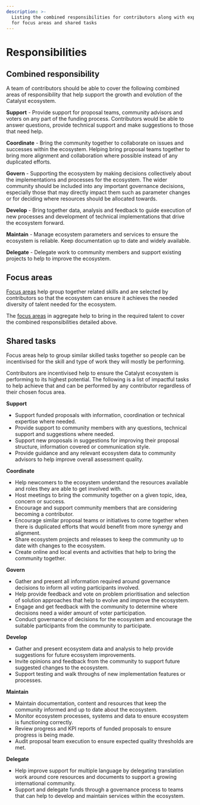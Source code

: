 ```yaml
---
description: >-
  Listing the combined responsibilities for contributors along with explanations
  for focus areas and shared tasks
---
```


# Responsibilities

## Combined responsibility

A team of contributors should be able to cover the following combined areas of responsibility that help support the growth and evolution of the Catalyst ecosystem.



**Support** - Provide support for proposal teams, community advisors and voters on any part of the funding process. Contributors would be able to answer questions, provide technical support and make suggestions to those that need help.

**Coordinate** - Bring the community together to collaborate on issues and successes within the ecosystem. Helping bring proposal teams together to bring more alignment and collaboration where possible instead of any duplicated efforts.

**Govern** - Supporting the ecosystem by making decisions collectively about the implementations and processes for the ecosystem. The wider community should be included into any important governance decisions, especially those that may directly impact them such as parameter changes or for deciding where resources should be allocated towards.

**Develop** - Bring together data, analysis and feedback to guide execution of new processes and development of technical implementations that drive the ecosystem forward.

**Maintain** - Manage ecosystem parameters and services to ensure the ecosystem is reliable. Keep documentation up to date and widely available.

**Delegate** - Delegate work to community members and support existing projects to help to improve the ecosystem.



## Focus areas

[Focus areas](focus-areas/) help group together related skills and are selected by contributors so that the ecosystem can ensure it achieves the needed diversity of talent needed for the ecosystem.

The [focus areas](focus-areas/) in aggregate help to bring in the required talent to cover the combined responsibilities detailed above.



## Shared tasks

Focus areas help to group similar skilled tasks together so people can be incentivised for the skill and type of work they will mostly be performing.

Contributors are incentivised help to ensure the Catalyst ecosystem is performing to its highest potential. The following is a list of impactful tasks to help achieve that and can be performed by any contributor regardless of their chosen focus area.



**Support**

* Support funded proposals with information, coordination or technical expertise where needed.
* Provide support to community members with any questions, technical support and suggestions where needed.
* Support new proposals in suggestions for improving their proposal structure, information covered or communication style.
* Provide guidance and any relevant ecosystem data to community advisors to help improve overall assessment quality.



**Coordinate**

* Help newcomers to the ecosystem understand the resources available and roles they are able to get involved with.
* Host meetings to bring the community together on a given topic, idea, concern or success.
* Encourage and support community members that are considering becoming a contributor.
* Encourage similar proposal teams or initiatives to come together when there is duplicated efforts that would benefit from more synergy and alignment.
* Share ecosystem projects and releases to keep the community up to date with changes to the ecosystem.
* Create online and local events and activities that help to bring the community together.



**Govern**

* Gather and present all information required around governance decisions to inform all voting participants involved.
* Help provide feedback and vote on problem prioritisation and selection of solution approaches that help to evolve and improve the ecosystem.
* Engage and get feedback with the community to determine where decisions need a wider amount of voter participation.
* Conduct governance of decisions for the ecosystem and encourage the suitable participants from the community to participate.



**Develop**

* Gather and present ecosystem data and analysis to help provide suggestions for future ecosystem improvements.
* Invite opinions and feedback from the community to support future suggested changes to the ecosystem.
* Support testing and walk throughs of new implementation features or processes.



**Maintain**

* Maintain documentation, content and resources that keep the community informed and up to date about the ecosystem.
* Monitor ecosystem processes, systems and data to ensure ecosystem is functioning correctly.
* Review progress and KPI reports of funded proposals to ensure progress is being made.
* Audit proposal team execution to ensure expected quality thresholds are met.



**Delegate**

* Help improve support for multiple language by delegating translation work around core resources and documents to support a growing international community.
* Support and delegate funds through a governance process to teams that can help to develop and maintain services within the ecosystem.
